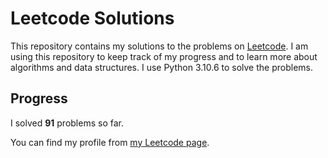 # Leetcode Solutions

This repository contains my solutions to the problems on [Leetcode](https://leetcode.com/problemset/all/). I am using this repository to keep track of my progress and to learn more about algorithms and data structures. I use Python 3.10.6 to solve the problems.

## Progress

I solved **91** problems so far.

You can find my profile from [my Leetcode page](https://leetcode.com/taner_celikkiran/).

